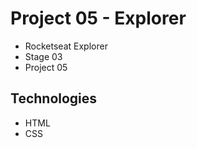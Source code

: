# Project 05 - Explorer

* Rocketseat Explorer
* Stage 03
* Project 05

## Technologies

* HTML
* CSS
